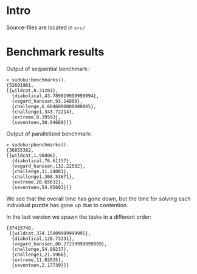 Intro
=====
Source-files are located in `src/`

Benchmark results
=================
Output of sequential benchmark:

    > sudoku:benchmarks().
    {52691981,
    [{wildcat,0.31281},
      {diabolical,43.789019999999994},
      {vegard_hanssen,93.14809},
      {challenge,6.6046000000000005},
      {challenge1,343.72214},
      {extreme,8.39593},
      {seventeen,30.94689}]}

Output of parallelized benchmark:

    > sudoku:pbenchmarks().
    {36855382,
    [{wildcat,1.98806},
      {diabolical,76.61157},
      {vegard_hanssen,132.22502},
      {challenge,11.24081},
      {challenge1,368.53671},
      {extreme,20.65632},
      {seventeen,54.95603}]}

We see that the overall time has gone down, but the time for solving each
individual puzzle has gone up due to contention.

In the last version we spawn the tasks in a different order:

    {37415740,
     [{wildcat,374.15009999999995},
      {diabolical,128.73331},
      {vegard_hanssen,80.27239999999999},
      {challenge,54.99237},
      {challenge1,21.5966},
      {extreme,11.02835},
      {seventeen,2.17739}]}
